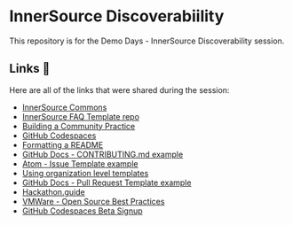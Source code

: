 # InnerSource Discoverabiility 

This repository is for the Demo Days - InnerSource Discoverability session. 

## Links 🔗

Here are all of the links that were shared during the session: 
- [InnerSource Commons](https://innersourcecommons.org/)
- [InnerSource FAQ Template repo](https://github.com/demo-days/innersource-faq-template)
- [Building a Community Practice](https://opensource.com/open-organization/20/2/building-community-practice-5-steps)
- [GitHub Codespaces](https://github.com/features/codespaces)
- [Formatting a README](https://guides.github.com/features/wikis/#Formatting-a-readme)
- [GitHub Docs - CONTRIBUTING.md example](https://github.com/github/docs/blob/main/CONTRIBUTING.md)
- [Atom - Issue Template example](https://github.com/atom/.github/blob/master/.github/ISSUE_TEMPLATE/feature_request.md)
- [Using organization level templates](https://docs.github.com/en/communities/setting-up-your-project-for-healthy-contributions/creating-a-default-community-health-file)
- [GitHub Docs - Pull Request Template example](https://github.com/github/docs/blob/main/.github/PULL_REQUEST_TEMPLATE.md)
- [Hackathon.guide](https://hackathon.guide/)
- [VMWare - Open Source Best Practices](https://blogs.vmware.com/opensource/2019/06/11/open-source-maintainer-best-practices/)
- [GitHub Codespaces Beta Signup](https://github.com/features/codespaces/signup)
